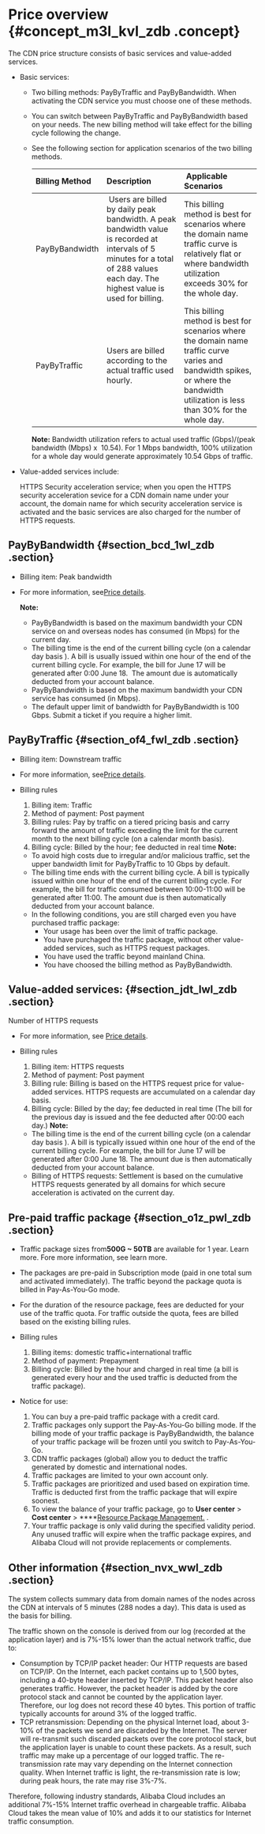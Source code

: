 # Price overview {#concept_m3l_kvl_zdb .concept}

The CDN price structure consists of basic services and value-added services.

-   Basic services:
    -   Two billing methods: PayByTraffic and PayByBandwidth. When activating the CDN service you must choose one of these methods.
    -   You can switch between PayByTraffic and PayByBandwidth based on your needs. The new billing method will take effect for the billing cycle following the change.
    -   See the following section for application scenarios of the two billing methods.

        |Billing Method|Description| Applicable Scenarios|
        |:-------------|:----------|:--------------------|
        |PayByBandwidth| Users are billed by daily peak bandwidth. A peak bandwidth value is recorded at intervals of 5 minutes for a total of 288 values each day. The highest value is used for billing.|This billing method is best for scenarios where the domain name traffic curve is relatively flat or where bandwidth utilization exceeds 30% for the whole day.|
        |PayByTraffic|Users are billed according to the actual traffic used hourly.|This billing method is best for scenarios where the domain name traffic curve varies and bandwidth spikes, or where the bandwidth utilization is less than 30% for the whole day.|

        **Note:** Bandwidth utilization refers to actual used traffic \(Gbps\)/\(peak bandwidth \(Mbps\) x  10.54\). For 1 Mbps bandwidth, 100% utilization for a whole day would generate approximately 10.54 Gbps of traffic.

-   Value-added services include:

    HTTPS Security acceleration service; when you open the HTTPS security acceleration sevice for a CDN domain name under your account, the domain name for which security acceleration service is activated and the basic services are also charged for the number of HTTPS requests.


## PayByBandwidth {#section_bcd_1wl_zdb .section}

-   Billing item: Peak bandwidth
-   For more information, see[Price details](https://www.alibabacloud.com/product/cdn?spm=a3c0i.7911826.675768.dnavproductsb3.8b024c7s89m5C#pricing).

    **Note:** 

    -   PayByBandwidth is based on the maximum bandwidth your CDN service on and overseas nodes has consumed \(in Mbps\) for the current day.
    -   The billing time is the end of the current billing cycle \(on a calendar day basis \). A bill is usually issued within one hour of the end of the current billing cycle. For example, the bill for June 17 will be generated after 0:00 June 18.  The amount due is automatically deducted from your account balance.
    -   PayByBandwidth is based on the maximum bandwidth your CDN service has consumed \(in Mbps\).
    -   The default upper limit of bandwidth for PayByBandwidth is 100 Gbps. Submit a ticket if you require a higher limit.

## PayByTraffic {#section_of4_fwl_zdb .section}

-   Billing item: Downstream traffic
-   For more information, see[Price details](https://www.alibabacloud.com/product/cdn?spm=a3c0i.7911826.675768.dnavproductsb3.8b024c7s89m5C#pricing).
-   Billing rules

    1.  Billing item: Traffic
    2.  Method of payment: Post payment
    3.  Billing rules: Pay by traffic on a tiered pricing basis and carry forward the amount of traffic exceeding the limit for the current month to the next billing cycle \(on a calendar month basis\).
    4.  Billing cycle: Billed by the hour; fee deducted in real time
    **Note:** 

    -   To avoid high costs due to irregular and/or malicious traffic, set the upper bandwidth limit for PayByTraffic to 10 Gbps by default.
    -   The billing time ends with the current billing cycle. A bill is typically issued within one hour of the end of the current billing cycle. For example, the bill for traffic consumed between 10:00-11:00 will be generated after 11:00. The amount due is then automatically deducted from your account balance.
    -   In the following conditions, you are still charged even you have purchased traffic package:
        -   Your usage has been over the limit of traffic package.
        -   You have purchaged the traffic package, without other value-added services, such as HTTPS request packages.
        -   You have used the traffic beyond mainland China.
        -   You have choosed the billing method as PayByBandwidth.

## Value-added services: {#section_jdt_lwl_zdb .section}

Number of HTTPS requests

-   For more information, see [Price details](https://www.alibabacloud.com/**%E6%B3%A8%EF%BC%9A**%20%20%E4%B8%BA%E9%98%B2%E6%AD%A2%E5%BC%82%E5%B8%B8%E7%9A%84%E6%81%B6%E6%84%8F%E6%B5%81%E9%87%8F%E7%BB%99%E7%94%A8%E6%88%B7%E9%80%A0%E6%88%90%E6%8D%9F%E5%A4%B1%EF%BC%8C%E6%8C%89%E6%B5%81%E9%87%8F%E4%BB%98%E8%B4%B9%E6%96%B9%E5%BC%8F%EF%BC%8C%E9%BB%98%E8%AE%A4%E5%B8%A6%E5%AE%BD%E4%B8%8A%E9%99%90%E4%B8%BA10Gbps).
-   Billing rules

    1.  Billing item: HTTPS requests
    2.  Method of payment: Post payment
    3.  Billing rule: Billing is based on the HTTPS request price for value-added services. HTTPS requests are accumulated on a calendar day basis.
    4.  Billing cycle: Billed by the day; fee deducted in real time \(The bill for the previous day is issued and the fee deducted after 00:00 each day.\)
    **Note:** 

    -   The billing time is the end of the current billing cycle \(on a calendar day basis \). A bill is typically issued within one hour of the end of the current billing cycle. For example, the bill for June 17 will be generated after 0:00 June 18. The amount due is then automatically deducted from your account balance.
    -   Billing of HTTPS requests: Settlement is based on the cumulative HTTPS requests generated by all domains for which secure acceleration is activated on the current day.

## Pre-paid traffic package {#section_o1z_pwl_zdb .section}

-   Traffic package sizes from**500G ~ 50TB** are available for 1 year. Learn more. Fore more information, see learn more.
-   The packages are pre-paid in Subscription mode \(paid in one total sum and activated immediately\). The traffic beyond the package quota is billed in Pay-As-You-Go mode.
-   For the duration of the resource package, fees are deducted for your use of the traffic quota. For traffic outside the quota, fees are billed based on the existing billing rules.

-   Billing rules

    1.  Billing items: domestic traffic+international traffic
    2.  Method of payment: Prepayment
    3.  Billing cycle: Billed by the hour and charged in real time \(a bill is generated every hour and the used traffic is deducted from the traffic package\).
-   Notice for use:

    1.  You can buy a pre-paid traffic package with a credit card.
    2.  Traffic packages only support the Pay-As-You-Go billing mode. If the billing mode of your traffic package is PayByBandwidth, the balance of your traffic package will be frozen until you switch to Pay-As-You-Go.
    3.  CDN traffic packages \(global\) allow you to deduct the traffic generated by domestic and international nodes.
    4.  Traffic packages are limited to your own account only.
    5.  Traffic packages are prioritized and used based on expiration time. Traffic is deducted first from the traffic package that will expire soonest.
    6.  To view the balance of your traffic package, go to **User center** \> **Cost center** \> ****[Resource Package Management.](http://expense.console.aliyun.com/#/flow/home) .
    7.  Your traffic package is only valid during the specified validity period. Any unused traffic will expire when the traffic package expires, and Alibaba Cloud will not provide replacements or complements.

## Other information {#section_nvx_wwl_zdb .section}

The system collects summary data from domain names of the nodes across the CDN at intervals of 5 minutes \(288 nodes a day\). This data is used as the basis for billing.

The traffic shown on the console is derived from our log \(recorded at the application layer\) and is 7%-15% lower than the actual network traffic, due to:

-   Consumption by TCP/IP packet header: Our HTTP requests are based on TCP/IP. On the Internet, each packet contains up to 1,500 bytes, including a 40-byte header inserted by TCP/IP. This packet header also generates traffic. However, the packet header is added by the core protocol stack and cannot be counted by the application layer. Therefore, our log does not record these 40 bytes. This portion of traffic typically accounts for around 3% of the logged traffic.
-   TCP retransmission: Depending on the physical Internet load, about 3-10% of the packets we send are discarded by the Internet. The server will re-transmit such discarded packets over the core protocol stack, but the application layer is unable to count these packets. As a result, such traffic may make up a percentage of our logged traffic. The re-transmission rate may vary depending on the Internet connection quality. When Internet traffic is light, the re-transmission rate is low; during peak hours, the rate may rise 3%-7%.

Therefore, following industry standards, Alibaba Cloud includes an additional 7%-15% Internet traffic overhead in chargeable traffic. Alibaba Cloud takes the mean value of 10% and adds it to our statistics for Internet traffic consumption.

